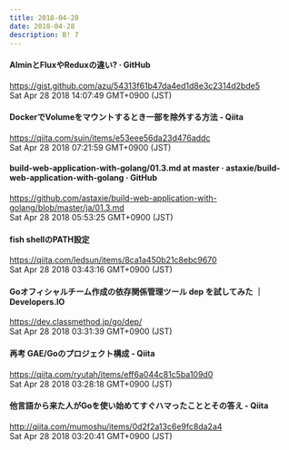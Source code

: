 ```yaml
---
title: 2018-04-28
date: 2018-04-28
description: B! 7
---
```


#### AlminとFluxやReduxの違い? · GitHub
https://gist.github.com/azu/54313f61b47da4ed1d8e3c2314d2bde5<br>
Sat Apr 28 2018 14:07:49 GMT+0900 (JST)<br>


#### DockerでVolumeをマウントするとき一部を除外する方法 - Qiita
https://qiita.com/suin/items/e53eee56da23d476addc<br>
Sat Apr 28 2018 07:21:59 GMT+0900 (JST)<br>


#### build-web-application-with-golang/01.3.md at master · astaxie/build-web-application-with-golang · GitHub
https://github.com/astaxie/build-web-application-with-golang/blob/master/ja/01.3.md<br>
Sat Apr 28 2018 05:53:25 GMT+0900 (JST)<br>


#### fish shellのPATH設定
https://qiita.com/ledsun/items/8ca1a450b21c8ebc9670<br>
Sat Apr 28 2018 03:43:16 GMT+0900 (JST)<br>


#### Goオフィシャルチーム作成の依存関係管理ツール dep を試してみた ｜ Developers.IO
https://dev.classmethod.jp/go/dep/<br>
Sat Apr 28 2018 03:31:39 GMT+0900 (JST)<br>


#### 再考 GAE/Goのプロジェクト構成 - Qiita
https://qiita.com/ryutah/items/eff6a044c81c5ba109d0<br>
Sat Apr 28 2018 03:28:18 GMT+0900 (JST)<br>


#### 他言語から来た人がGoを使い始めてすぐハマったこととその答え - Qiita
http://qiita.com/mumoshu/items/0d2f2a13c6e9fc8da2a4<br>
Sat Apr 28 2018 03:20:41 GMT+0900 (JST)<br>


